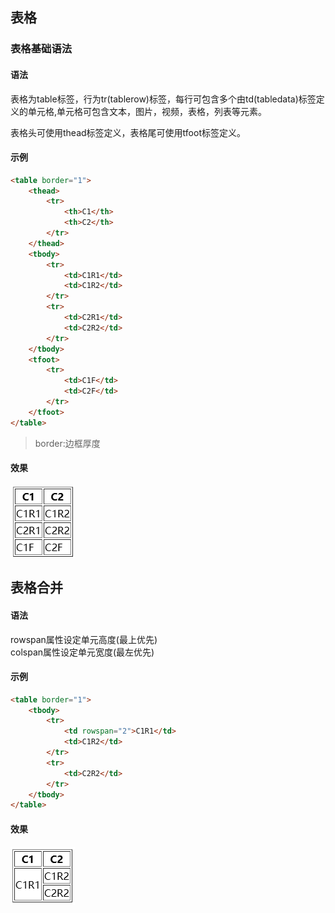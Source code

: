 ## 表格

### 表格基础语法

#### 语法
表格为table标签，行为tr(tablerow)标签，每行可包含多个由td(tabledata)标签定义的单元格,单元格可包含文本，图片，视频，表格，列表等元素。

表格头可使用thead标签定义，表格尾可使用tfoot标签定义。
#### 示例
```html
<table border="1"> 
    <thead>
        <tr>
            <th>C1</th>
            <th>C2</th>
        </tr>
    </thead>
    <tbody>
        <tr>
            <td>C1R1</td>
            <td>C1R2</td>
        </tr>
        <tr>
            <td>C2R1</td>
            <td>C2R2</td>
        </tr>
    </tbody>
    <tfoot>
        <tr>
            <td>C1F</td>
            <td>C2F</td>
        </tr>
    </tfoot>
</table>
```    

  > border:边框厚度

#### 效果
![alt text](./HTML/img/table_1.png)

## 表格合并

#### 语法
rowspan属性设定单元高度(最上优先) \
colspan属性设定单元宽度(最左优先)

#### 示例
```html
<table border="1"> 
    <tbody>
        <tr>
            <td rowspan="2">C1R1</td>
            <td>C1R2</td>
        </tr>
        <tr>
            <td>C2R2</td>
        </tr>
    </tbody>
</table>
```
#### 效果
![alt text](./HTML/img/table_2.png)